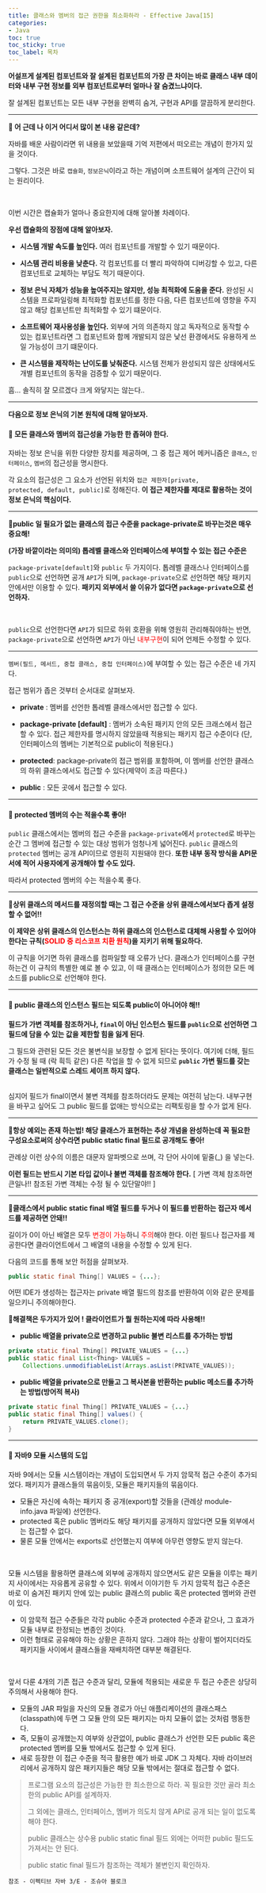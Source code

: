 ```yaml
---
title: 클래스와 멤버의 접근 권한을 최소화하라 - Effective Java[15]
categories:
- Java
toc: true
toc_sticky: true
toc_label: 목차
---
```


**어설프게 설계된 컴포넌트와 잘 설계된 컴포넌트의 가장 큰 차이는 바로 클래스 내부 데이터와 내부 구현 정보를 외부 컴포넌트로부터 얼마나 잘 숨겼느냐이다.**

잘 설계된 컴포넌트는 모든 내부 구현을 완벽히 숨겨, 구현과 API를 깔끔하게 분리한다.

<hr>



**💎 어 근데 나 이거 어디서 많이 본 내용 같은데?**

자바를 배운 사람이라면 위 내용을 보았을때 기억 저편에서 떠오르는 개념이 한가지 있을 것이다.

그렇다. 그것은 바로 <code>캡슐화</code>, <code>정보은닉</code>이라고 하는 개념이며 소프트웨어 설계의 근간이 되는 원리이다.

<br>

이번 시간은 캡슐화가 얼마나 중요한지에 대해 알아볼 차례이다.

**우선 캡슐화의 장점에 대해 알아보자.**

* **시스템 개발 속도를 높인다.** 여러 컴포넌트를 개발할 수 있기 때문이다.
* **시스템 관리 비용을 낮춘다.** 각 컴포넌트를 더 빨리 파악하여 디버깅할 수 있고, 다른 컴포넌트로 교체하는 부담도 적기 때문이다.
* **정보 은닉 자체가 성능을 높여주지는 않지만, 성능 최적화에 도움을 준다.**
  완성된 시스템을 프로파일링해 최적화할 컴포넌트를 정한 다음, 다른 컴포넌트에 영향을 주지 않고 해당 컴포넌트만 최적화할 수 있기 떄문이다.

* **소프트웨어 재사용성을 높인다.** 외부에 거의 의존하지 않고 독자적으로 동작할 수 있는 컴포넌트라면 그 컴포넌트와 함께 개발되지 않은 낯선 환경에서도 유용하게 쓰일 가능성이 크기 떄문이다.
* **큰 시스템을 제작하는 난이도를 낮춰준다.** 시스템 전체가 완성되지 않은 상태에서도 개별 컴포넌트의 동작을 검증할 수 있기 때문이다.

흠... 솔직히 잘 모르겠다  크게 와닿지는 않는다..

<hr>

**다음으로 정보 은닉의 기본 원칙에 대해 알아보자.**




#### 🔗 모든 클래스와 멤버의 접근성을 가능한 한 좁혀야 한다.

자바는 정보 은닉을 위한 다양한 장치를 제공하며, 그 중 접근 제어 메커니즘은 <code>클래스</code>, <code>인터페이스</code>, <code>멤버</code>의 접근성을 명시한다. 

각 요소의 접근성은 그 요소가 선언된 위치와 <code>접근 제한자[private, protected, default, public]</code>로 정해진다. **이 접근 제한자를 제대로 활용하는 것이 정보 은닉의 핵심이다.**

<hr>

**💎public 일 필요가 없는 클래스의 접근 수준을 package-private로 바꾸는것은 매우 중요해!**



**(가장 바깥이라는 의미의) 톱레벨 클래스와 인터페이스에 부여할 수 있는 접근 수준은**

<code>package-private[default]</code>와 <code>public</code> 두 가지이다. 
톱레벨 클래스나 인터페이스를 <code>public</code>으로 선언하면 공개 <code>API</code>가 되며, <code>package-private</code>으로 선언하면 해당 패키지 안에서만 이용할 수 있다. 
**패키지 외부에서 쓸 이유가 없다면 <code>package-private</code>으로 선언하자.**

<br>

<code>public</code>으로 선언한다면 <code>API</code>가 되므로 하위 호환을 위해 영원히 관리해줘야하는 반면, 
<code>package-private</code>으로 선언하면 <code>API</code>가 아닌 <span style="color:red;">내부구현</span>이 되어 언제든 수정할 수 있다.

<hr>

<code>멤버(필드, 메서드, 중첩 클래스, 중첩 인터페이스)</code>에 부여할 수 있는 접근 수준은 네 가지다.

접근 범위가 좁은 것부터 순서대로 살펴보자.

* **private** : 멤버를 선언한 톱레벨 클래스에서만 접근할 수 있다.
* **package-private [default]** : 멤버가 소속된 패키지 안의 모든 크래스에서 접근할 수 있다.
  접근 제한자를 명시하지 않았을때 적용되는 패키지 접근 수준이다
  (단, 인터페이스의 멤버는 기본적으로 public이 적용된다.)
* **protected**: package-private의 접근 범위를 포함하며, 이 멤버를 선언한 클래스의 하위 클래스에서도 접근할 수 있다(제약이 조금 따른다.)

* **public** : 모든 곳에서 접근할 수 있다.

<hr>

#### 🔗 protected 멤버의 수는 적을수록 좋아!

<code>public</code> 클래스에서는 멤버의 접근 수준을 <code>package-private</code>에서 <code>protected</code>로 바꾸는 순간 그 멤버에 접근할 수 있는 대상 범위가 엄청나게 넓어진다. <code>public</code> 클래스의 <code>protected</code> 멤버는 공개 API이므로 영원히 지원돼야 한다. **또한 내부 동작 방식을 API문서에 적어 사용자에게 공개해야 할 수도 있다.**

따라서 protected 멤버의 수는 적을수록 좋다.

<hr>

**💎상위 클래스의 메서드를 재정의할 때는 그 접근 수준을 상위 클래스에서보다 좁게 설정 할 수 없어!!**

**이 제약은 상위 클래스의 인스턴스는 하위 클래스의 인스턴스로 대체해 사용할 수 있어야 한다는 규칙(<span style="color:red;">SOLID 중 리스코프 치환 원칙</span>)을 지키기 위해 필요하다.**

이 규칙을 어기면 하위 클래스를 컴파일할 때 오류가 난다. 클래스가 인터페이스를 구현하는건 이 규칙의 특별한 예로 볼 수 있고, 이 때 클래스는 인터페이스가 정의한 모든 메소드를 public으로 선언해야 한다.

<hr>

#### 🔗 public 클래스의 인스턴스 필드는 되도록 public이 아니어야 해!!

**필드가 가변 객체를 참조하거나, <code>final</code>이 아닌 인스턴스 필드를 <code>public</code>으로 선언하면 그 필드에 담을 수 있는 값을 제한할 힘을 잃게 된다**.
<br>

그 필드와 관련된 모든 것은 불변식을 보장할 수 없게 된다는 뜻이다. 
여기에 더해, 필드가 수정 될 때 (락 흭득 같은) 다른 작업을 할 수 없게 되므로 **<code>public</code> 가변 필드를 갖는 클래스는 일반적으로 스레드 세이프 하지 않다.**

<br>
심지어 필드가 final이면서 불변 객체를 참조하더라도 문제는 여전히 남는다. 내부구현을 바꾸고 싶어도 그 public 필드를 없애는 방식으로는 리팩토링을 할 수가 없게 된다.



<hr>

**💎항상 예외는 존재 하는법!  해당 클래스가 표현하는 추상 개념을 완성하는데 꼭 필요한 구성요소로써의 상수라면 public static final 필드로 공개해도 좋아!**

관례상 이런 상수의 이름은 대문자 알파벳으로 쓰며, 각 단어 사이에 밑줄(_) 을 넣는다.

**이런 필드는 반드시 기본 타입 값이나 불변 객체를 참조해야 한다.**
[ 가변 객체 참조하면 큰일나!!  참조된 가변 객체는 수정 될 수 있단말야!! ]

<hr>

**💎클래스에서 public static final 배열 필드를 두거나 이 필드를 반환하는 접근자 메서드를 제공하면 안돼!!**

길이가 0이 아닌 배열은 모두 <span style="color:red;">변경이 가능</span>하니 <span style="color:red;">주의</span>해야 한다. 이런 필드나 접근자를 제공한다면 클라이언트에서 그 배열의 내용을 수정할 수 있게 된다. 

다음의 코드를 통해 보안 허점을 살펴보자.

```java
public static final Thing[] VALUES = {...};
```

어떤 IDE가 생성하는 접근자는 private 배열 필드의 참조를 반환하여 이와 같은 문제를 일으키니 주의해야한다.



**💎해결책은 두가지가 있어 ! 클라이언트가 뭘 원하는지에 따라 사용해!!**

* **public 배열을 private으로 변경하고 public 불변 리스트를 추가하는 방법** 

```java
private static final Thing[] PRIVATE_VALUES = {...}
public static final List<Thing> VALUES =
	Collections.unmodifiableList(Arrays.asList(PRIVATE_VALUES));
```

* **public 배열을 private으로 만들고 그 복사본을 반환하는 public 메소드를 추가하는 방법(방어적 복사)**

```java
private static final Thing[] PRIVATE_VALUES = {...}
public static final Thing[] values() {
	return PRIVATE_VALUES.clone();
}
```



<hr>

#### 🔗 자바9 모듈 시스템의 도입

자바 9에서는 모듈 시스템이라는 개념이 도입되면서 두 가지 암묵적 접근 수준이 추가되었다. 패키지가 클래스들의 묶음이듯, 모듈은 패키지들의 묶음이다.

- 모듈은 자신에 속하는 패키지 중 공개(export)할 것들을 (관례상 module-info.java 파일에) 선언한다.
- protected 혹은 public 멤버라도 해당 패키지를 공개하지 않았다면 모듈 외부에서는 접근할 수 없다.
- 물론 모듈 안에서는 exports로 선언했는지 여부에 아무런 영향도 받지 않는다.

 <br>

모듈 시스템을 활용하면 클래스에 외부에 공개하지 않으면서도 같은 모듈을 이루는 패키지 사이에서는 자유롭게 공유할 수 있다. 위에서 이야기한 두 가지 암묵적 접근 수준은 바로 이 숨겨진 패키지 안에 있는 public 클래스의 public 혹은 protected 멤버와 관련이 있다.

- 이 암묵적 접근 수준들은 각각 public 수준과 protected 수준과 같으나, 그 효과가 모듈 내부로 한정되는 변종인 것이다.
- 이런 형태로 공유해야 하는 상황은 흔하지 않다. 그래야 하는 상황이 벌어지더라도 패키지들 사이에서 클래스들을 재배치하면 대부분 해결된다.

 <br>

앞서 다룬 4개의 기존 접근 수준과 달리, 모듈에 적용되는 새로운 두 접근 수준은 상당히 주의해서 사용해야 한다.

- 모듈의 JAR 파일을 자신의 모듈 경로가 아닌 애플리케이션의 클래스패스(classpath)에 두면 그 모듈 안의 모든 패키지는 마치 모듈이 없는 것처럼 행동한다.
- 즉, 모듈이 공개했는지 여부와 상관없이, public 클래스가 선언한 모든 public 혹은 protected 멤버를 모듈 밖에서도 접근할 수 있게 된다.
- 새로 등장한 이 접근 수준을 적극 활용한 예가 바로 JDK 그 자체다. 자바 라이브러리에서 공개하지 않은 패키지들은 해당 모듈 밖에서는 절대로 접근할 수 없다.

 



> 프로그램 요소의 접근성은 가능한 한 최소한으로 하라. 꼭 필요한 것만 골라 최소한의 public API를 설계하자.
>
> 그 외에는 클래스, 인터페이스, 멤버가 의도치 않게 API로 공개 되는 일이 없도록 해야 한다.
>
> public 클래스는 상수용 public static final 필드 외에는 어떠한 public 필드도 가져서는 안 된다.
>
> public static final 필드가 참조하는 객체가 불변인지 확인하자.



```
참조 - 이펙티브 자바 3/E - 조슈아 블로크
```


